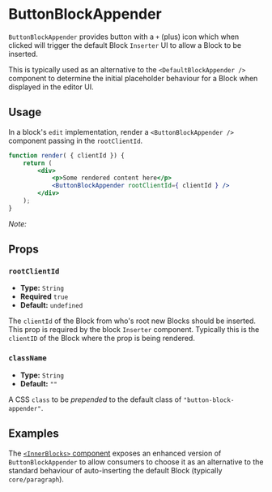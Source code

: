ButtonBlockAppender
=============================

`ButtonBlockAppender` provides button with a `+` (plus) icon which when clicked will trigger the default Block `Inserter` UI to allow a Block to be inserted. 

This is typically used as an alternative to the `<DefaultBlockAppender />` component to determine the initial placeholder behaviour for a Block when displayed in the editor UI.

## Usage

In a block's `edit` implementation, render a `<ButtonBlockAppender />` component passing in the `rootClientId`.


```jsx
function render( { clientId }) {
	return (
		<div>
			<p>Some rendered content here</p>
			<ButtonBlockAppender rootClientId={ clientId } />
		</div>
	);
}
```

_Note:_ 

## Props

### `rootClientId`
* **Type:** `String`
* **Required** `true`
* **Default:** `undefined`

The `clientId` of the Block from who's root new Blocks should be inserted. This prop is required by the block `Inserter` component. Typically this is the `clientID` of the Block where the prop is being rendered.

### `className`
* **Type:** `String`
* **Default:** `""`

A CSS `class` to be _prepended_ to the default class of `"button-block-appender"`.

## Examples

The [`<InnerBlocks>` component](packages/block-editor/src/components/inner-blocks/) exposes an enhanced version of `ButtonBlockAppender` to allow consumers to choose it as an alternative to the standard behaviour of auto-inserting the default Block (typically `core/paragraph`).